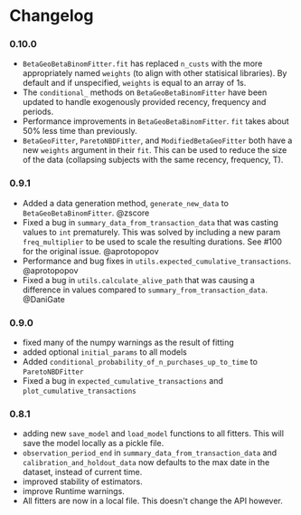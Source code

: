 # Changelog

### 0.10.0
 - `BetaGeoBetaBinomFitter.fit` has replaced `n_custs` with the more appropriately named `weights` (to align with other statisical libraries). By default and if unspecified, `weights` is equal to an array of 1s. 
 - The `conditional_` methods on `BetaGeoBetaBinomFitter` have been updated to handle exogenously provided recency, frequency and periods. 
 - Performance improvements in `BetaGeoBetaBinomFitter`. `fit` takes about 50% less time than previously. 
 - `BetaGeoFitter`, `ParetoNBDFitter`, and `ModifiedBetaGeoFitter` both have a new `weights` argument in their `fit`. This can be used to reduce the size of the data (collapsing subjects with the same recency, frequency, T). 
 
### 0.9.1
 - Added a data generation method, `generate_new_data` to `BetaGeoBetaBinomFitter`. @zscore
 - Fixed a bug in `summary_data_from_transaction_data` that was casting values to `int` prematurely. This was solved by including a new param `freq_multiplier` to be used to scale the resulting durations. See #100 for the original issue.  @aprotopopov
 - Performance and bug fixes in `utils.expected_cumulative_transactions`. @aprotopopov
 - Fixed a bug in `utils.calculate_alive_path` that was causing a difference in values compared to `summary_from_transaction_data`. @DaniGate

### 0.9.0
 - fixed many of the numpy warnings as the result of fitting
 - added optional `initial_params` to all models
 - Added `conditional_probability_of_n_purchases_up_to_time` to `ParetoNBDFitter`
 - Fixed a bug in `expected_cumulative_transactions` and `plot_cumulative_transactions`

### 0.8.1
 - adding new `save_model` and `load_model` functions to all fitters. This will save the model locally as a pickle file.
 - `observation_period_end` in `summary_data_from_transaction_data` and `calibration_and_holdout_data` now defaults to the max date in the dataset, instead of current time. 
 - improved stability of estimators. 
 - improve Runtime warnings. 
 - All fitters are now in a local file. This doesn't change the API however. 